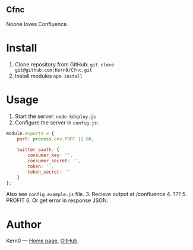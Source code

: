 Cfnc
---

Noone loves Confluence.

# Install
1. Clone repository from GitHub:
`git clone git@github.com:Kern0/Cfnc.git`
2. Install modules
`npm install`

# Usage
1. Start the server:
`node kdeploy.js`
2. Configure the server in `config.js`:
```JavaScript
module.exports = {
	port: process.env.PORT || 80,
	
	twitter_oauth: {
		consumer_key: '',
		consumer_secret: '',
		token: '',
		token_secret: ''
	}
};
```
Also see `config.example.js` file.
3. Recieve output at /confluence
4. ???
5. PROFIT
6. Or get error in response JSON.

# Author
Kern0 — [Home page](http://kern0.ru), [GitHub](https://github.com/Kern0/KtulhuDeploy).